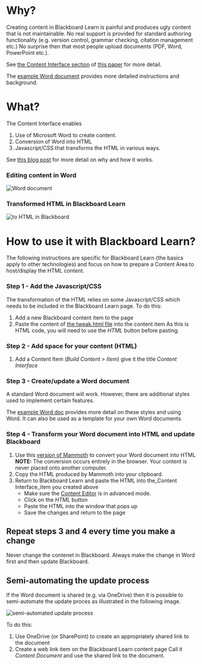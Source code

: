# Why?

Creating content in Blackboard Learn is painful and produces ugly content that is not maintainable. No real support is provided for standard authoring functionality (e.g. version control, grammar checking, citation management etc.) No surprise then that most people upload documents (PDF, Word, PowerPoint etc.).

See [the Content Interface section](https://djon.es/blog/2019/08/08/exploring-knowledge-reuse-in-design-for-digital-learning-tweaks-h5p-constructive-templates-and-casa/#contentInterface) of [this paper](https://djon.es/blog/2019/08/08/exploring-knowledge-reuse-in-design-for-digital-learning-tweaks-h5p-constructive-templates-and-casa/) for more detail.

The [example Word document](Example.docx) provides more detailed instructions and background.

# What?

The Content Interface enables

1. Use of Microsoft Word to create content.
2. Conversion of Word into HTML
3. Javascript/CSS that transforms the HTML in various ways.

See [this blog post](https://djon.es/blog/2019/02/24/exploring-knowledge-reuse-in-design-for-digital-learning/) for more detail on why and how it works.

### Editing content in Word

![Word document](https://live.staticflickr.com/65535/50098693972_f0054d5904_c_d.jpg)

### Transformed HTML in Blackboard Learn

![to HTML in Blackboard](https://live.staticflickr.com/65535/50098686822_692a3634c3_c_d.jpg)

# How to use it with Blackboard Learn?

The following instructions are specific for Blackboard Learn (the basics apply to other technologies) and focus on how to prepare a Content Area to host/display the HTML content.

### Step 1 - Add the Javascript/CSS 

The transformation of the HTML relies on some Javascript/CSS which needs to be included in the Blackboard Learn page. To do this:

1. Add a new Blackboard content item to the page 
1. Paste the content of [the tweak.html file](tweak.html) into the content item
   As this is HTML code, you will need to use the _HTML_ button before pasting.

### Step 2 - Add space for your content (HTML)

1. Add a Content Item (_Build Content_ > _Item_) give it the title _Content Interface_

### Step 3 - Create/update a Word document

A standard Word document will work. However, there are additional styles used to implement certain features.

The [example Word doc](https://djon.es/blog/wp-content/uploads/2020/07/output.gif) provides more detail on these styles and using Word. It can also be used as a template for your own Word documents.

### Step 4 - Transform your Word document into HTML and update Blackboard

1. Use this [version of Mammoth](https://djon.es/gu/mammoth.js/browser-demo/) to convert your Word document into HTML
   **NOTE:** The conversion occurs entirely in the browser. Your content is never placed onto another computer.
2. Copy the HTML produced by Mammoth into your clipboard.
3. Return to Blackboard Learn and paste the HTML into the_Content Interface_item you created above
   - Make sure the [Content Editor](https://blackboardhelp.usc.edu/course-content/adding-content-and-resources/using-the-content-editor/) is in advanced mode. 
   - Click on the _HTML_ button 
   - Paste the HTML into the window that pops up
   - Save the changes and return to the page

## Repeat steps 3 and 4 every time you make a change

Never change the contenet in Blackboard.  Always make the change in Word first and then update Blackboard.

## Semi-automating the update process

If the Word document is shared (e.g. via OneDrive) then it is possible to semi-automate the update proces as illustrated in the following image.

![semi-automated update process](https://djon.es/blog/wp-content/uploads/2020/07/output.gif)


To do this:
1. Use OneDrive (or SharePoint) to create an appropriately shared link to the document
1. Create a web link item on the Blackboard Learn content page 
   Call it _Content Document_ and use the shared link to the document.
